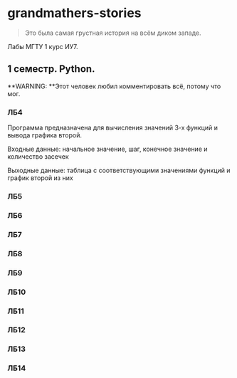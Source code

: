 # grandmathers-stories

> Это была самая грустная история на всём диком западе.

Лабы МГТУ 1 курс ИУ7.

## 1 семестр. Python.

**WARNING: **Этот человек любил комментировать всё, потому что мог.

### ЛБ4

Программа предназначена для вычисления значений 3-х функций и вывода графика второй.

Входные данные: начальное значение, шаг, конечное значение и количество засечек

Выходные данные: таблица с соответствующими значениями функций и график второй из них

### ЛБ5
### ЛБ6
### ЛБ7
### ЛБ8
### ЛБ9
### ЛБ10
### ЛБ11
### ЛБ12
### ЛБ13
### ЛБ14

